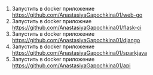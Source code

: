 1) Запустить в docker приложение https://github.com/AnastasiyaGapochkina01/web-go
2) Запустить в docker приложние https://github.com/AnastasiyaGapochkina01/flask-ci
3) Запустить в docker приложение https://github.com/AnastasiyaGapochkina01/django
4) Запустить в docker приложение https://github.com/AnastasiyaGapochkina01/sparkjava
5) Запустить в docker приложение https://github.com/AnastasiyaGapochkina01/api
